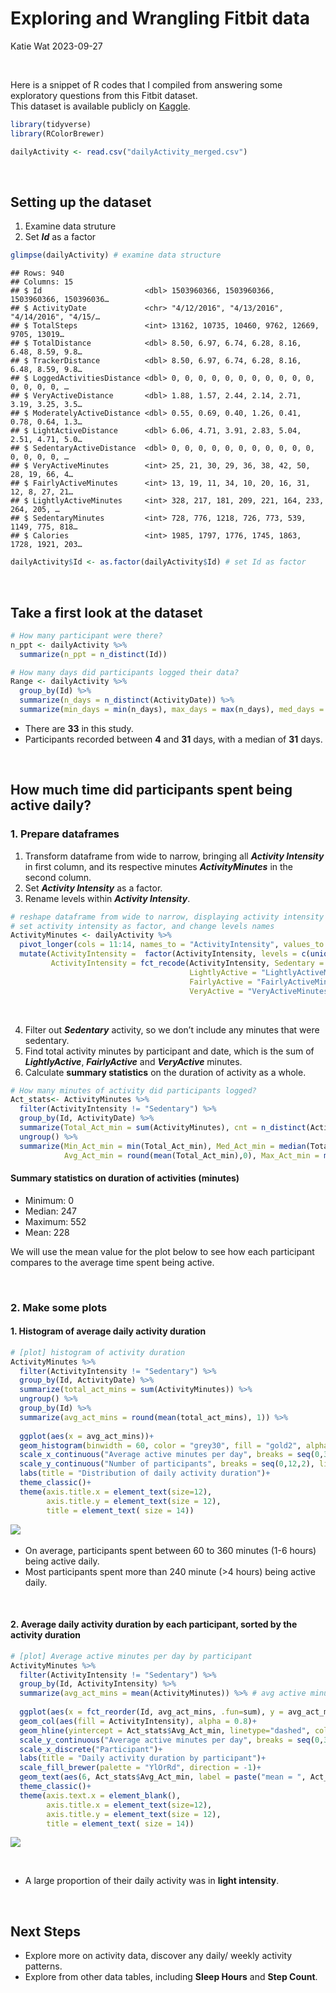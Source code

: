 Exploring and Wrangling Fitbit data
================
Katie Wat
2023-09-27

   

Here is a snippet of R codes that I compiled from answering some
exploratory questions from this Fitbit dataset.  
This dataset is available publicly on
[Kaggle](https://www.kaggle.com/datasets/arashnic/fitbit/data).

``` r
library(tidyverse)
library(RColorBrewer)

dailyActivity <- read.csv("dailyActivity_merged.csv")
```

   

## Setting up the dataset

1.  Examine data struture
2.  Set ***Id*** as a factor

``` r
glimpse(dailyActivity) # examine data structure
```

    ## Rows: 940
    ## Columns: 15
    ## $ Id                       <dbl> 1503960366, 1503960366, 1503960366, 150396036…
    ## $ ActivityDate             <chr> "4/12/2016", "4/13/2016", "4/14/2016", "4/15/…
    ## $ TotalSteps               <int> 13162, 10735, 10460, 9762, 12669, 9705, 13019…
    ## $ TotalDistance            <dbl> 8.50, 6.97, 6.74, 6.28, 8.16, 6.48, 8.59, 9.8…
    ## $ TrackerDistance          <dbl> 8.50, 6.97, 6.74, 6.28, 8.16, 6.48, 8.59, 9.8…
    ## $ LoggedActivitiesDistance <dbl> 0, 0, 0, 0, 0, 0, 0, 0, 0, 0, 0, 0, 0, 0, 0, …
    ## $ VeryActiveDistance       <dbl> 1.88, 1.57, 2.44, 2.14, 2.71, 3.19, 3.25, 3.5…
    ## $ ModeratelyActiveDistance <dbl> 0.55, 0.69, 0.40, 1.26, 0.41, 0.78, 0.64, 1.3…
    ## $ LightActiveDistance      <dbl> 6.06, 4.71, 3.91, 2.83, 5.04, 2.51, 4.71, 5.0…
    ## $ SedentaryActiveDistance  <dbl> 0, 0, 0, 0, 0, 0, 0, 0, 0, 0, 0, 0, 0, 0, 0, …
    ## $ VeryActiveMinutes        <int> 25, 21, 30, 29, 36, 38, 42, 50, 28, 19, 66, 4…
    ## $ FairlyActiveMinutes      <int> 13, 19, 11, 34, 10, 20, 16, 31, 12, 8, 27, 21…
    ## $ LightlyActiveMinutes     <int> 328, 217, 181, 209, 221, 164, 233, 264, 205, …
    ## $ SedentaryMinutes         <int> 728, 776, 1218, 726, 773, 539, 1149, 775, 818…
    ## $ Calories                 <int> 1985, 1797, 1776, 1745, 1863, 1728, 1921, 203…

``` r
dailyActivity$Id <- as.factor(dailyActivity$Id) # set Id as factor
```

   

## Take a first look at the dataset

``` r
# How many participant were there? 
n_ppt <- dailyActivity %>% 
  summarize(n_ppt = n_distinct(Id))

# How many days did participants logged their data? 
Range <- dailyActivity %>% 
  group_by(Id) %>%
  summarize(n_days = n_distinct(ActivityDate)) %>%
  summarize(min_days = min(n_days), max_days = max(n_days), med_days = median(n_days))
```

- There are **33** in this study.
- Participants recorded between **4** and **31** days, with a median of
  **31** days.

     

## How much time did participants spent being active daily?

### 1. Prepare dataframes

1.  Transform dataframe from wide to narrow, bringing all ***Activity
    Intensity*** in first column, and its respective minutes
    ***ActivityMinutes*** in the second column.
2.  Set ***Activity Intensity*** as a factor.
3.  Rename levels within ***Activity Intensity***.

``` r
# reshape dataframe from wide to narrow, displaying activity intensity and their respective minutes
# set activity intensity as factor, and change levels names
ActivityMinutes <- dailyActivity %>%
  pivot_longer(cols = 11:14, names_to = "ActivityIntensity", values_to = "ActivityMinutes") %>%
  mutate(ActivityIntensity =  factor(ActivityIntensity, levels = c(unique(ActivityIntensity))), 
         ActivityIntensity = fct_recode(ActivityIntensity, Sedentary = "SedentaryMinutes", 
                                        LightlyActive = "LightlyActiveMinutes",
                                        FairlyActive = "FairlyActiveMinutes",
                                        VeryActive = "VeryActiveMinutes"))
```

   

4.  Filter out ***Sedentary*** activity, so we don’t include any minutes
    that were sedentary.
5.  Find total activity minutes by participant and date, which is the
    sum of ***LightlyActive***, ***FairlyActive*** and ***VeryActive***
    minutes.
6.  Calculate **summary statistics** on the duration of activity as a
    whole.

``` r
# How many minutes of activity did participants logged?   
Act_stats<- ActivityMinutes %>%
  filter(ActivityIntensity != "Sedentary") %>%
  group_by(Id, ActivityDate) %>%
  summarize(Total_Act_min = sum(ActivityMinutes), cnt = n_distinct(ActivityMinutes)) %>%
  ungroup() %>%
  summarize(Min_Act_min = min(Total_Act_min), Med_Act_min = median(Total_Act_min), 
            Avg_Act_min = round(mean(Total_Act_min),0), Max_Act_min = max(Total_Act_min))
```

#### Summary statistics on duration of activities (minutes)

- Minimum: 0
- Median: 247
- Maximum: 552
- Mean: 228

We will use the mean value for the plot below to see how each
participant compares to the average time spent being active.

   

### 2. Make some plots

#### 1. Histogram of average daily activity duration

``` r
# [plot] histogram of activity duration
ActivityMinutes %>%
  filter(ActivityIntensity != "Sedentary") %>%
  group_by(Id, ActivityDate) %>%
  summarize(total_act_mins = sum(ActivityMinutes)) %>%
  ungroup() %>%
  group_by(Id) %>%
  summarize(avg_act_mins = round(mean(total_act_mins), 1)) %>%
  
  ggplot(aes(x = avg_act_mins))+ 
  geom_histogram(binwidth = 60, color = "grey30", fill = "gold2", alpha = 0.8)+
  scale_x_continuous("Average active minutes per day", breaks = seq(0,360,60), limits = c(0,360))+
  scale_y_continuous("Number of participants", breaks = seq(0,12,2), limits = c(0,12))+
  labs(title = "Distribution of daily activity duration")+
  theme_classic()+
  theme(axis.title.x = element_text(size=12),
        axis.title.y = element_text(size = 12),
        title = element_text( size = 14))
```

![](DailyActivity_files/figure-gfm/%5Bplot%5D%20Histogram%20ActivityMinutes-1.png)<!-- -->
 

- On average, participants spent between 60 to 360 minutes (1-6 hours)
  being active daily.
- Most participants spent more than 240 minute (\>4 hours) being active
  daily.

 

#### 2. Average daily activity duration by each participant, sorted by the activity duration

``` r
# [plot] Average active minutes per day by participant
ActivityMinutes %>%
  filter(ActivityIntensity != "Sedentary") %>%
  group_by(Id, ActivityIntensity) %>%
  summarize(avg_act_mins = mean(ActivityMinutes)) %>% # avg active minutes by activity intensity and person across days
  
  ggplot(aes(x = fct_reorder(Id, avg_act_mins, .fun=sum), y = avg_act_mins))+
  geom_col(aes(fill = ActivityIntensity), alpha = 0.8)+
  geom_hline(yintercept = Act_stats$Avg_Act_min, linetype="dashed", color = "grey30")+
  scale_y_continuous("Average active minutes per day", breaks = seq(0,360,60), limits = c(0,360))+
  scale_x_discrete("Participant")+
  labs(title = "Daily activity duration by participant")+
  scale_fill_brewer(palette = "YlOrRd", direction = -1)+
  geom_text(aes(6, Act_stats$Avg_Act_min, label = paste("mean = ", Act_stats$Avg_Act_min), vjust = -0.5), color = "grey30", size = 4)+
  theme_classic()+
  theme(axis.text.x = element_blank(),
        axis.title.x = element_text(size=12),
        axis.title.y = element_text(size = 12),
        title = element_text( size = 14))
```

![](DailyActivity_files/figure-gfm/%5Bplot%5D%20ActivityMinutes-1.png)<!-- -->

 

- A large proportion of their daily activity was in **light intensity**.

   

## Next Steps

- Explore more on activity data, discover any daily/ weekly activity
  patterns.
- Explore from other data tables, including **Sleep Hours** and **Step
  Count**.

   
